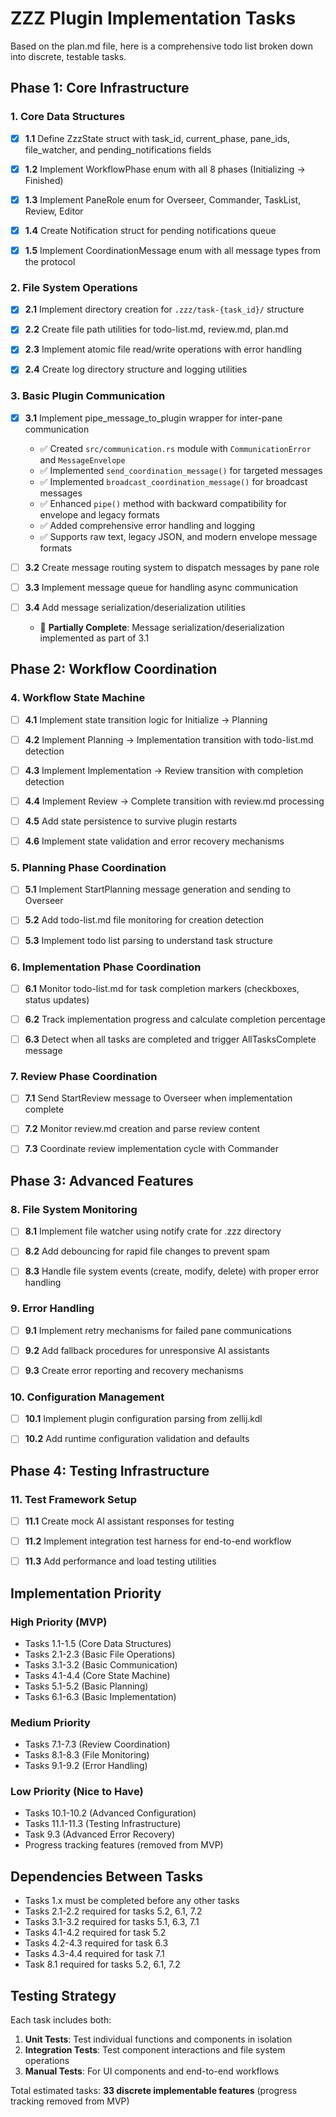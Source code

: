 # ZZZ Plugin Implementation Tasks

Based on the plan.md file, here is a comprehensive todo list broken down into discrete, testable tasks.

## Phase 1: Core Infrastructure

### 1. Core Data Structures

- [x] **1.1** Define ZzzState struct with task_id, current_phase, pane_ids, file_watcher, and pending_notifications fields

- [x] **1.2** Implement WorkflowPhase enum with all 8 phases (Initializing → Finished)

- [x] **1.3** Implement PaneRole enum for Overseer, Commander, TaskList, Review, Editor

- [x] **1.4** Create Notification struct for pending notifications queue

- [x] **1.5** Implement CoordinationMessage enum with all message types from the protocol

### 2. File System Operations

- [x] **2.1** Implement directory creation for `.zzz/task-{task_id}/` structure

- [x] **2.2** Create file path utilities for todo-list.md, review.md, plan.md

- [x] **2.3** Implement atomic file read/write operations with error handling

- [x] **2.4** Create log directory structure and logging utilities

### 3. Basic Plugin Communication

- [x] **3.1** Implement pipe_message_to_plugin wrapper for inter-pane communication
  - ✅ Created `src/communication.rs` module with `CommunicationError` and `MessageEnvelope`
  - ✅ Implemented `send_coordination_message()` for targeted messages
  - ✅ Implemented `broadcast_coordination_message()` for broadcast messages
  - ✅ Enhanced `pipe()` method with backward compatibility for envelope and legacy formats
  - ✅ Added comprehensive error handling and logging
  - ✅ Supports raw text, legacy JSON, and modern envelope message formats

- [ ] **3.2** Create message routing system to dispatch messages by pane role

- [ ] **3.3** Implement message queue for handling async communication

- [ ] **3.4** Add message serialization/deserialization utilities
  - 🔄 **Partially Complete**: Message serialization/deserialization implemented as part of 3.1

## Phase 2: Workflow Coordination

### 4. Workflow State Machine

- [ ] **4.1** Implement state transition logic for Initialize → Planning

- [ ] **4.2** Implement Planning → Implementation transition with todo-list.md detection

- [ ] **4.3** Implement Implementation → Review transition with completion detection

- [ ] **4.4** Implement Review → Complete transition with review.md processing

- [ ] **4.5** Add state persistence to survive plugin restarts

- [ ] **4.6** Implement state validation and error recovery mechanisms

### 5. Planning Phase Coordination

- [ ] **5.1** Implement StartPlanning message generation and sending to Overseer

- [ ] **5.2** Add todo-list.md file monitoring for creation detection

- [ ] **5.3** Implement todo list parsing to understand task structure

### 6. Implementation Phase Coordination

- [ ] **6.1** Monitor todo-list.md for task completion markers (checkboxes, status updates)

- [ ] **6.2** Track implementation progress and calculate completion percentage

- [ ] **6.3** Detect when all tasks are completed and trigger AllTasksComplete message

### 7. Review Phase Coordination

- [ ] **7.1** Send StartReview message to Overseer when implementation complete

- [ ] **7.2** Monitor review.md creation and parse review content

- [ ] **7.3** Coordinate review implementation cycle with Commander

## Phase 3: Advanced Features

### 8. File System Monitoring

- [ ] **8.1** Implement file watcher using notify crate for .zzz directory

- [ ] **8.2** Add debouncing for rapid file changes to prevent spam

- [ ] **8.3** Handle file system events (create, modify, delete) with proper error handling


### 9. Error Handling

- [ ] **9.1** Implement retry mechanisms for failed pane communications

- [ ] **9.2** Add fallback procedures for unresponsive AI assistants

- [ ] **9.3** Create error reporting and recovery mechanisms

### 10. Configuration Management

- [ ] **10.1** Implement plugin configuration parsing from zellij.kdl

- [ ] **10.2** Add runtime configuration validation and defaults

## Phase 4: Testing Infrastructure

### 11. Test Framework Setup

- [ ] **11.1** Create mock AI assistant responses for testing

- [ ] **11.2** Implement integration test harness for end-to-end workflow

- [ ] **11.3** Add performance and load testing utilities

## Implementation Priority

### High Priority (MVP)

- Tasks 1.1-1.5 (Core Data Structures)
- Tasks 2.1-2.3 (Basic File Operations)
- Tasks 3.1-3.2 (Basic Communication)
- Tasks 4.1-4.4 (Core State Machine)
- Tasks 5.1-5.2 (Basic Planning)
- Tasks 6.1-6.3 (Basic Implementation)

### Medium Priority

- Tasks 7.1-7.3 (Review Coordination)
- Tasks 8.1-8.3 (File Monitoring)
- Tasks 9.1-9.2 (Error Handling)

### Low Priority (Nice to Have)

- Tasks 10.1-10.2 (Advanced Configuration)
- Tasks 11.1-11.3 (Testing Infrastructure)
- Task 9.3 (Advanced Error Recovery)
- Progress tracking features (removed from MVP)

## Dependencies Between Tasks

- Tasks 1.x must be completed before any other tasks
- Tasks 2.1-2.2 required for tasks 5.2, 6.1, 7.2
- Tasks 3.1-3.2 required for tasks 5.1, 6.3, 7.1
- Tasks 4.1-4.2 required for task 5.2
- Tasks 4.2-4.3 required for task 6.3
- Tasks 4.3-4.4 required for task 7.1
- Task 8.1 required for tasks 5.2, 6.1, 7.2

## Testing Strategy

Each task includes both:

1. **Unit Tests**: Test individual functions and components in isolation
2. **Integration Tests**: Test component interactions and file system operations
3. **Manual Tests**: For UI components and end-to-end workflows

Total estimated tasks: **33 discrete implementable features** (progress tracking removed from MVP)
